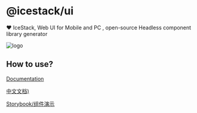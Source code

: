 # @icestack/ui

❤️ IceStack, Web UI for Mobile and PC , open-source Headless component library generator

![logo](https://github.com/sonofmagic/icestack/blob/main/assets/logo.svg)

## How to use?

[Documentation](https://ui.icebreaker.top/)

[中文文档)](https://ui.icebreaker.top/zh-CN)

[Storybook/组件演示](https://story.ui.icebreaker.top/)
